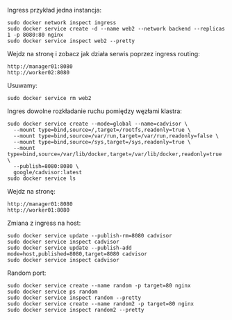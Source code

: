 Ingress przykład jedna instancja:
```
sudo docker network inspect ingress
sudo docker service create -d --name web2 --network backend --replicas 1 -p 8080:80 nginx
sudo docker service inspect web2 --pretty
```
Wejdz na stronę i zobacz jak działa serwis poprzez ingress routing:
```
http://manager01:8080
http://worker02:8080
```
Usuwamy:
```
sudo docker service rm web2
```
Ingres dowolne rozkładanie ruchu pomiędzy węzłami klastra:
```
sudo docker service create --mode=global --name=cadvisor \
  --mount type=bind,source=/,target=/rootfs,readonly=true \
  --mount type=bind,source=/var/run,target=/var/run,readonly=false \
  --mount type=bind,source=/sys,target=/sys,readonly=true \
  --mount type=bind,source=/var/lib/docker,target=/var/lib/docker,readonly=true \
  --publish=8080:8080 \
  google/cadvisor:latest
sudo docker service ls
```
Wejdz na stronę:
```
http://manager01:8080
http://worker01:8080
```
Zmiana z ingress na host:
```
sudo docker service update --publish-rm=8080 cadvisor
sudo docker service inspect cadvisor
sudo docker service update --publish-add mode=host,published=8080,target=8080 cadvisor
sudo docker service inspect cadvisor
```
Random port:
```
sudo docker service create --name random -p target=80 nginx
sudo docker service ps random
sudo docker service inspect random --pretty
sudo docker service create --name random2 -p target=80 nginx
sudo docker service inspect random2 --pretty
```
